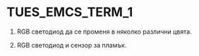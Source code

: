 # TUES_EMCS_TERM_1


1. RGB светодиод да се променя в няколко различни цвята.

2. RGB светодиод и сензор за пламък.
